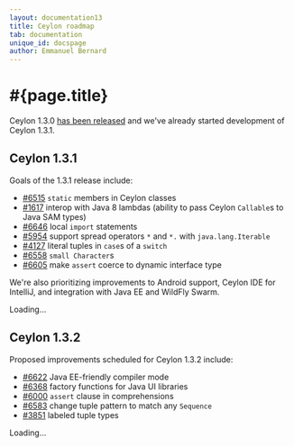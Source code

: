 ```yaml
---
layout: documentation13
title: Ceylon roadmap
tab: documentation
unique_id: docspage
author: Emmanuel Bernard
---
```

# #{page.title}

Ceylon 1.3.0 [has been released](/download) and we've already started
development of Ceylon 1.3.1. 

## Ceylon 1.3.1

Goals of the 1.3.1 release include:

- [#6515](https://github.com/ceylon/ceylon/issues/6515) `static` 
  members in Ceylon classes
- [#1617](https://github.com/ceylon/ceylon/issues/1617) interop with 
  Java 8 lambdas (ability to pass Ceylon `Callable`s to Java SAM types)
- [#6646](https://github.com/ceylon/ceylon/issues/6646) local `import` 
  statements
- [#5954](https://github.com/ceylon/ceylon/issues/5954) support spread
  operators `*` and `*.` with `java.lang.Iterable`
- [#4127](https://github.com/ceylon/ceylon/issues/4127) literal tuples
  in `case`s of a `switch`
- [#6558](https://github.com/ceylon/ceylon/issues/6558) `small Character`s
- [#6605](https://github.com/ceylon/ceylon/issues/6605) make `assert` 
  coerce to dynamic interface type

We're also prioritizing improvements to Android support, Ceylon IDE for
IntelliJ, and integration with Java EE and WildFly Swarm.

<div id="milestones-progress">
    <div data-title="View all issues for milestone" data-repo="ceylon" data-milestone="16">Loading…</div>
</div>

## Ceylon 1.3.2

Proposed improvements scheduled for Ceylon 1.3.2 include:

- [#6622](https://github.com/ceylon/ceylon/issues/6622) Java EE-friendly
  compiler mode
- [#6368](https://github.com/ceylon/ceylon/issues/6368) factory functions
  for Java UI libraries
- [#6000](https://github.com/ceylon/ceylon/issues/6000) `assert` clause
  in comprehensions
- [#6583](https://github.com/ceylon/ceylon/issues/6583) change tuple 
  pattern to match any `Sequence`
- [#3851](https://github.com/ceylon/ceylon/issues/3851) labeled tuple types

<div id="milestones-progress">
    <div data-title="View all issues for milestone" data-repo="ceylon" data-milestone="17">Loading…</div>
</div>
